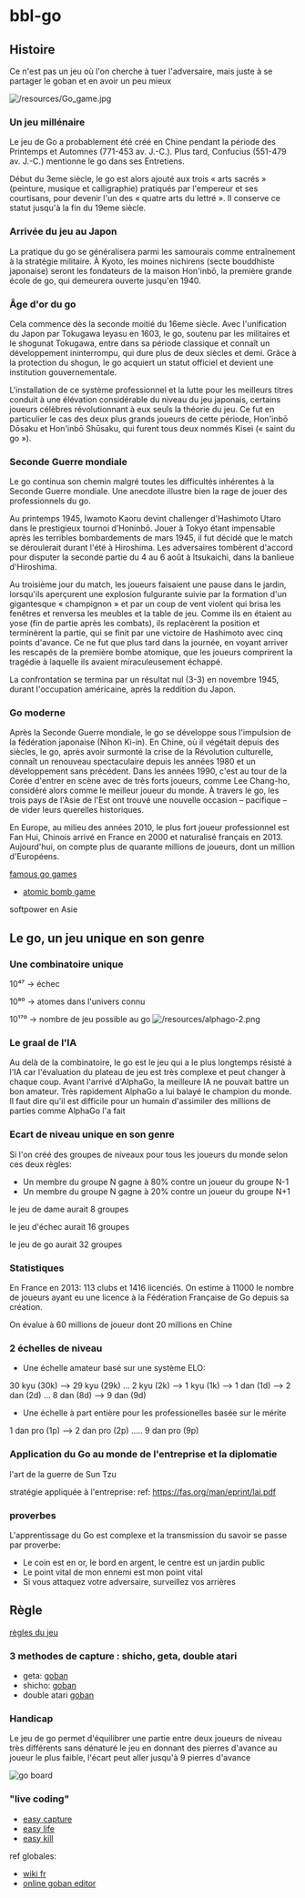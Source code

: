 # bbl-go

## Histoire

Ce n'est pas un jeu où l'on cherche à tuer l'adversaire, mais juste à se partager le goban et en avoir un peu mieux

![/resources/Go_game.jpg](resources/Go_game.jpg)

### Un jeu millénaire

Le jeu de Go a probablement été créé en Chine pendant la période des Printemps et Automnes (771-453 av. J.-C.). Plus tard, Confucius (551-479 av. J.-C.) mentionne le go dans ses Entretiens.

Début du 3eme siècle, le go est alors ajouté aux trois « arts sacrés » (peinture, musique et calligraphie) pratiqués par l'empereur et ses courtisans, pour devenir l'un des « quatre arts du lettré ». Il conserve ce statut jusqu'à la fin du 19eme siècle.

### Arrivée du jeu au Japon

La pratique du go se généralisera parmi les samouraïs comme entraînement à la stratégie militaire. À Kyoto, les moines nichirens (secte bouddhiste japonaise) seront les fondateurs de la maison Hon'inbō, la première grande école de go, qui demeurera ouverte jusqu'en 1940.

### Âge d'or du go

Cela commence dès la seconde moitié du 16eme siècle. Avec l'unification du Japon par Tokugawa Ieyasu en 1603, le go, soutenu par les militaires et le shogunat Tokugawa, entre dans sa période classique et connaît un développement ininterrompu, qui dure plus de deux siècles et demi. Grâce à la protection du shogun, le go acquiert un statut officiel et devient une institution gouvernementale.

L'installation de ce système professionnel et la lutte pour les meilleurs titres conduit à une élévation considérable du niveau du jeu japonais, certains joueurs célèbres révolutionnant à eux seuls la théorie du jeu. Ce fut en particulier le cas des deux plus grands joueurs de cette période, Hon'inbō Dōsaku et Hon'inbō Shūsaku, qui furent tous deux nommés Kisei (« saint du go »).

### Seconde Guerre mondiale

Le go continua son chemin malgré toutes les difficultés inhérentes à la Seconde Guerre mondiale. Une anecdote illustre bien la rage de jouer des professionnels du go.

Au printemps 1945, Iwamoto Kaoru devint challenger d'Hashimoto Utaro dans le prestigieux tournoi d’Honinbō. Jouer à Tokyo étant impensable après les terribles bombardements de mars 1945, il fut décidé que le match se déroulerait durant l'été à Hiroshima. Les adversaires tombèrent d'accord pour disputer la seconde partie du 4 au 6 août à Itsukaichi, dans la banlieue d'Hiroshima.

Au troisième jour du match, les joueurs faisaient une pause dans le jardin, lorsqu'ils aperçurent une explosion fulgurante suivie par la formation d'un gigantesque « champignon » et par un coup de vent violent qui brisa les fenêtres et renversa les meubles et la table de jeu. Comme ils en étaient au yose (fin de partie après les combats), ils replacèrent la position et terminèrent la partie, qui se finit par une victoire de Hashimoto avec cinq points d'avance. Ce ne fut que plus tard dans la journée, en voyant arriver les rescapés de la première bombe atomique, que les joueurs comprirent la tragédie à laquelle ils avaient miraculeusement échappé.

La confrontation se termina par un résultat nul (3-3) en novembre 1945, durant l'occupation américaine, après la reddition du Japon.

### Go moderne

Après la Seconde Guerre mondiale, le go se développe sous l'impulsion de la fédération japonaise (Nihon Ki-in). En Chine, où il végétait depuis des siècles, le go, après avoir surmonté la crise de la Révolution culturelle, connaît un renouveau spectaculaire depuis les années 1980 et un développement sans précédent. Dans les années 1990, c'est au tour de la Corée d'entrer en scène avec de très forts joueurs, comme Lee Chang-ho, considéré alors comme le meilleur joueur du monde. À travers le go, les trois pays de l'Asie de l'Est ont trouvé une nouvelle occasion – pacifique – de vider leurs querelles historiques.

En Europe, au milieu des années 2010, le plus fort joueur professionnel est Fan Hui, Chinois arrivé en France en 2000 et naturalisé français en 2013. Aujourd'hui, on compte plus de quarante millions de joueurs, dont un million d'Européens.

[famous go games](https://senseis.xmp.net/?FamousGoGames) 
* [atomic bomb game](https://senseis.xmp.net/?AtomicBombGame)

softpower en Asie


## Le go, un jeu unique en son genre

### Une combinatoire unique
10⁴⁷ -> échec

10⁸⁰  -> atomes dans l'univers connu

10¹⁷⁰  -> nombre de jeu possible au go
![/resources/alphago-2.png](resources/alphago-2.png)

### Le graal de l'IA

Au delà de la combinatoire, le go est le jeu qui a le plus longtemps résisté à l'IA car l'évaluation du plateau de jeu est très complexe et peut changer à chaque coup.
Avant l'arrivé d'AlphaGo, la meilleure IA ne pouvait battre un bon amateur. Très rapidement AlphaGo a lui balayé le champion du monde.
Il faut dire qu'il est difficile pour un humain d'assimiler des millions de parties comme AlphaGo l'a fait

### Ecart de niveau unique en son genre
Si l'on créé des groupes de niveaux pour tous les joueurs du monde selon ces deux règles:
* Un membre du groupe N gagne à 80% contre un joueur du groupe N-1
* Un membre du groupe N gagne à 20% contre un joueur du groupe N+1

le jeu de dame aurait 8 groupes

le jeu d'échec aurait 16 groupes

le jeu de go aurait 32 groupes

### Statistiques

En France en 2013: 113 clubs et 1416 licenciés. On estime à 11000 le nombre de joueurs ayant eu une licence à la Fédération Française de Go depuis sa création.

On évalue à 60 millions de joueur dont 20 millions en Chine

### 2 échelles de niveau

* Une échelle amateur basé sur une système ELO:

30 kyu (30k) --> 29 kyu (29k) ... 2 kyu (2k) --> 1 kyu (1k) --> 1 dan (1d) --> 2 dan (2d) ... 8 dan (8d) --> 9 dan (9d)

* Une échelle à part entière pour les professionelles basée sur le mérite

1 dan pro (1p) --> 2 dan pro (2p) ..... 9 dan pro (9p)

### Application du Go au monde de l'entreprise et la diplomatie 

l'art de la guerre de Sun Tzu

stratégie appliquée à l'entreprise:
ref: https://fas.org/man/eprint/lai.pdf

### proverbes

L'apprentissage du Go est complexe et la transmission du savoir se passe par proverbe:
* Le coin est en or, le bord en argent, le centre est un jardin public
* Le point vital de mon ennemi est mon point vital 
* Si vous attaquez votre adversaire, surveillez vos arrières

## Règle 

[règles du jeu](http://jeudego.org/_php/regleGo.php)

### 3 methodes de capture : shicho, geta, double atari

* geta:
[goban](http://goban.co/boards/425)
* shicho:
[goban](http://goban.co/boards/426)
* double atari
[goban](http://goban.co/boards/427)

### Handicap
Le jeu de go permet d'équilibrer une partie entre deux joueurs de niveau très différents sans dénaturé le jeu en donnant des pierres d'avance au joueur le plus faible, l'écart peut aller jusqu'à 9 pierres d'avance

![go board](/resources/handicap_go.png)

### "live coding"
* [easy capture](https://tsumego-hero.com/sets/view/117)
* [easy life](https://tsumego-hero.com/sets/view/104)
* [easy kill](https://tsumego-hero.com/sets/view/105)





ref globales:
* [wiki fr](https://fr.wikipedia.org/wiki/Go_(jeu))
* [online goban editor](http://goban.co/)
